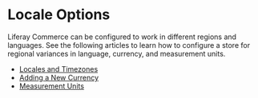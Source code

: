 # Locale Options

Liferay Commerce can be configured to work in different regions and languages. See the following articles to learn how to configure a store for regional variances in language, currency, and measurement units.

* [Locales and Timezones](https://help.liferay.com/hc/en-us/articles/360018176071-Locales-and-Encoding-Configuration)
* [Adding a New Currency](../../starting-a-store/store-administration/adding-a-new-currency.md)
* [Measurement Units](../../orders-and-fulfillment/configuring-shipping-methods/measurement-units.md)
